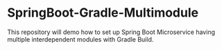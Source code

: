 # SpringBoot-Gradle-Multimodule
This repository will demo how to set up Spring Boot Microservice having multiple interdependent modules with Gradle Build.
